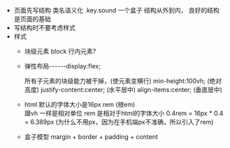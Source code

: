 - 页面先写结构
  类名语义化   .key.sound   一个盒子
  结构从外到内，
  良好的结构是页面的基础
- 写结构时不要考虑样式
- 样式
  - 块级元素   block
    行内元素?
  - 弹性布局------display:flex;

    所有子元素的块级能力被干掉，(使元素变横行)
    min-height:100vh;      (绝对高度)
    justify-content:center;    (水平居中)
    align-items:center;   (垂直居中)
  - html 默认的字体大小是16px
    rem (根em)  
    跟vh  一样是相对单位
    rem 是相对于html的字体大小
    0.4rem = 16px * 0.4 = 6.389px    (为什么不用px，因为在手机端px不准确，所以引入了rem)
  - 盒子模型
    margin + border + padding + content